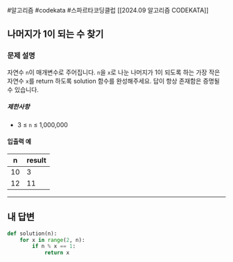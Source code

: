 #알고리즘 #codekata #스파르타코딩클럽 [[2024.09 알고리즘 CODEKATA]]

## 나머지가 1이 되는 수 찾기

### 문제 설명

자연수 `n`이 매개변수로 주어집니다. `n`을 `x`로 나눈 나머지가 1이 되도록 하는 가장 작은 자연수 `x`를 return 하도록 solution 함수를 완성해주세요. 답이 항상 존재함은 증명될 수 있습니다.

##### 제한사항
- 3 ≤ `n` ≤ 1,000,000

#### 입출력 예

| n   | result |
| --- | ------ |
| 10  | 3      |
| 12  | 11     |

---

## 내 답변

```python
def solution(n):
    for x in range(2, n):
        if n % x == 1:
            return x
```
 
